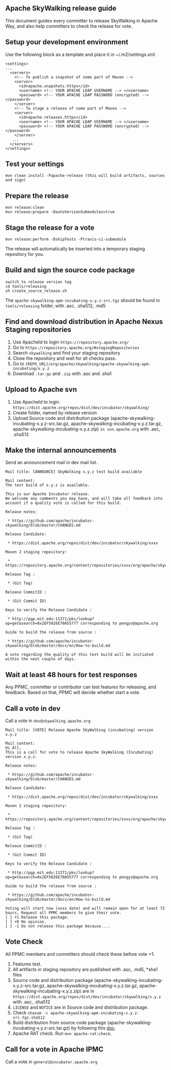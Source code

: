 Apache SkyWalking release guide
--------------------
This document guides every committer to release SkyWalking in Apache Way,
and also help committers to check the release for vote.


## Setup your development environment
Use the following block as a template and place it in ~/.m2/settings.xml

```
<settings>
...
  <servers>
    <!-- To publish a snapshot of some part of Maven -->
    <server>
      <id>apache.snapshots.https</id>
      <username> <!-- YOUR APACHE LDAP USERNAME --> </username>
      <password> <!-- YOUR APACHE LDAP PASSWORD (encrypted) --> </password>
    </server>
    <!-- To stage a release of some part of Maven -->
    <server>
      <id>apache.releases.https</id>
      <username> <!-- YOUR APACHE LDAP USERNAME --> </username>
      <password> <!-- YOUR APACHE LDAP PASSWORD (encrypted) --> </password>
    </server>
   ...
  </servers>
</settings>
```

## Test your settings
```
mvn clean install -Papache-release (this will build artifacts, sources and sign)
```

## Prepare the release
```
mvn release:clean
mvn release:prepare -DautoVersionSubmodules=true
```

## Stage the release for a vote
```
mvn release:perform -DskipTests -Ptravis-ci-submodule
```
The release will automatically be inserted into a temporary staging repository for you.

## Build and sign the source code package
```shell
switch to release version tag
cd tools/releasing
sh create_source_release.sh
```

The `apache-skywalking-apm-incubating-x.y.z-src.tgz` should be found in `tools/releasing` folder,
with .asc, .sha512, .md5

## Find and download distribution in Apache Nexus Staging repositories
1. Use ApacheId to login `https://repository.apache.org/`
1. Go to `https://repository.apache.org/#stagingRepositories`
1. Search `skywalking` and find your staging repository
1. Close the repository and wait for all checks pass.
1. Go to `{REPO_URL}/org/apache/skywalking/apache-skywalking-apm-incubating/x.y.z`
1. Download `.tar.gz` and `.zip` with .asc and .sha1


## Upload to Apache svn
1. Use ApacheId to login `https://dist.apache.org/repos/dist/dev/incubator/skywalking/`
1. Create folder, named by release version
1. Upload Source code and distribution package (apache-skywalking-incubating-x.y.z-src.tar.gz, apache-skywalking-incubating-x.y.z.tar.gz, apache-skywalking-incubating-x.y.z.zip) 
`in svn.apache.org` with .asc, .sha512

## Make the internal announcements
Send an announcement mail in dev mail list.

```
Mail title: [ANNOUNCE] SkyWalking x.y.z test build available

Mail content:
The test build of x.y.z is available.

This is our Apache Incubator release.
We welcome any comments you may have, and will take all feedback into
account if a quality vote is called for this build.

Release notes:

 * https://github.com/apache/incubator-skywalking/blob/master/CHANGES.md

Release Candidate:

 * https://dist.apache.org/repos/dist/dev/incubator/skywalking/xxxx

Maven 2 staging repository:

 * https://repository.apache.org/content/repositories/xxxx/org/apache/skywalking/

Release Tag :

 * (Git Tag)

Release CommitID :

 * (Git Commit ID)

Keys to verify the Release Candidate :

 * http://pgp.mit.edu:11371/pks/lookup?op=get&search=0x2EF5026E70A55777 corresponding to pengys@apache.org

Guide to build the release from source :

 * https://github.com/apache/incubator-skywalking/blob/master/docs/en/How-to-build.md

A vote regarding the quality of this test build will be initiated
within the next couple of days.
```

## Wait at least 48 hours for test responses
Any PPMC, committer or contributor can test features for releasing, and feedback.
Based on that, PPMC will decide whether start a vote.

## Call a vote in dev
Call a vote in `dev@skywalking.apache.org`

```
Mail title: [VOTE] Release Apache SkyWalking (incubating) version x.y.z

Mail content:
Hi All,
This is a call for vote to release Apache SkyWalking (Incubating) version x.y.z.

Release notes:

 * https://github.com/apache/incubator-skywalking/blob/master/CHANGES.md

Release Candidate:

 * https://dist.apache.org/repos/dist/dev/incubator/skywalking/xxxx

Maven 2 staging repository:

 * https://repository.apache.org/content/repositories/xxxx/org/apache/skywalking/

Release Tag :

 * (Git Tag)

Release CommitID :

 * (Git Commit ID)

Keys to verify the Release Candidate :

 * http://pgp.mit.edu:11371/pks/lookup?op=get&search=0x2EF5026E70A55777 corresponding to pengys@apache.org

Guide to build the release from source :

 * https://github.com/apache/incubator-skywalking/blob/master/docs/en/How-to-build.md

Voting will start now (xxxx date) and will remain open for at least 72 hours, Request all PPMC members to give their vote.
[ ] +1 Release this package.
[ ] +0 No opinion.
[ ] -1 Do not release this package because....
```

## Vote Check
All PPMC members and committers should check these before vote +1.

1. Features test.
1. All artifacts in staging repository are published with .asc, .md5, *sha1 files
1. Source code and distribution package (apache-skywalking-incubating-x.y.z-src.tar.gz, apache-skywalking-incubating-x.y.z.tar.gz, apache-skywalking-incubating-x.y.z.zip)
are in `https://dist.apache.org/repos/dist/dev/incubator/skywalking/x.y.z` with .asc, .sha512
1. `LICENSE` and `NOTICE` are in Source code and distribution package.
1. Check `shasum -c apache-skywalking-apm-incubating-x.y.z-src.tgz.sha512`
1. Build distribution from source code package (apache-skywalking-incubating-x.y.z-src.tar.gz) by following this [doc](https://github.com/apache/incubator-skywalking/blob/master/docs/en/How-to-build.md#build-from-apache-source-codes).
1. Apache RAT check. Run `mvn apache-rat:check`.

## Call for a vote in Apache IPMC
Call a vote in `general@incubator.apache.org`

